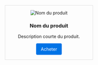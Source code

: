 <div class="product-card">
  <img src="URL_IMAGE_PRODUIT" alt="Nom du produit" />
  <h3>Nom du produit</h3>
  <p>Description courte du produit.</p>
  <a href="LIEN_AFFILIATION" target="_blank" rel="nofollow noopener" class="btn-buy">Acheter</a>
</div>

<style>
.product-card {
  border: 1px solid #ddd;
  padding: 15px;
  max-width: 250px;
  text-align: center;
  margin: 10px;
}
.product-card img {
  max-width: 100%;
  height: auto;
}
.btn-buy {
  display: inline-block;
  padding: 10px 15px;
  background-color: #0073e6;
  color: white;
  text-decoration: none;
  border-radius: 4px;
}
.btn-buy:hover {
  background-color: #005bb5;
}
</style>
<div class="products-container">
  <!-- Plusieurs .product-card ici -->
</div>

<style>
.products-container {
  display: flex;
  flex-wrap: wrap;
  justify-content: space-around;
}
</style>
